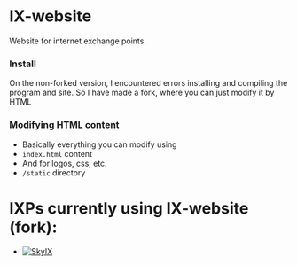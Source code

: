 # IX-website
Website for internet exchange points.

### Install
On the non-forked version, I encountered errors installing and compiling the program and site. So I have made a fork, where you can just modify it by HTML

### Modifying HTML content

* Basically everything you can modify using
* `index.html` content
* And for logos, css, etc.
* `/static` directory

# IXPs currently using IX-website (fork):

* [![SkyIX](https://skyix.net/static/img/logo.png)](https://skyix.net) 





